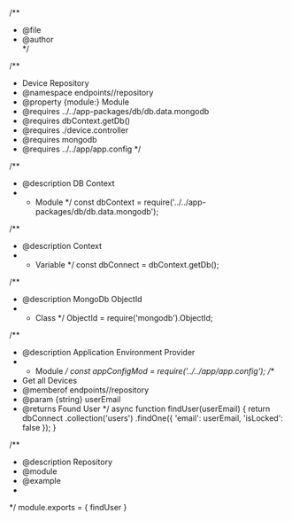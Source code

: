/**
 * @file 
 * @author  
 */

/** 
 * Device Repository
 * @namespace endpoints/<name>/repository 
 * @property {module:<name>} Module 
 * @requires ../../app-packages/db/db.data.mongodb
 * @requires dbContext.getDb()
 * @requires ./device.controller
 * @requires mongodb
 * @requires ../../app/app.config
 */

/**
 * @description DB Context
 * - Module
 */
const dbContext = require('../../app-packages/db/db.data.mongodb');

/**
 * @description Context
 * - Variable
 */
const dbConnect = dbContext.getDb();

/**
 * @description MongoDb ObjectId
 * - Class
 */
ObjectId = require('mongodb').ObjectId;

/**
 * @description Application Environment Provider
 * - Module
 */
const appConfigMod = require('../../app/app.config');
/**
 * Get all Devices
 * @memberof endpoints/<name>/repository
 * @param {string} userEmail 
 * @returns Found User
 */
async function findUser(userEmail) {
    return dbConnect
        .collection('users')
        .findOne({ 'email': userEmail, 'isLocked': false });
}

/**
 * @description <name> Repository
 * @module <name>
 * @example
 * 
 */
module.exports = {
    findUser
}